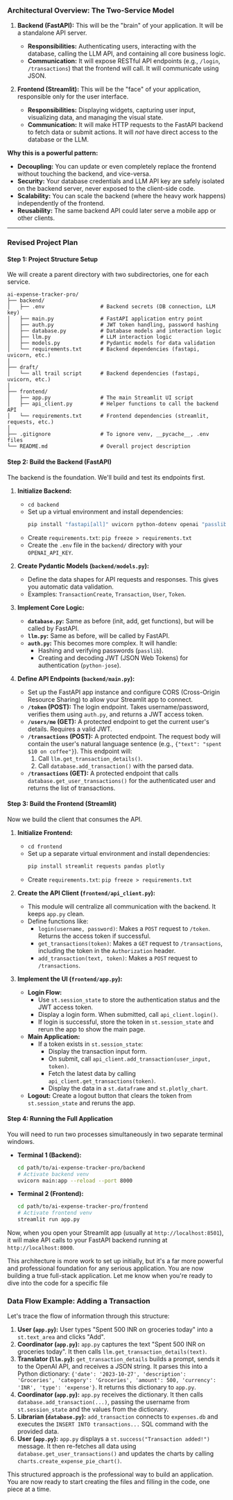 ### **Architectural Overview: The Two-Service Model**

1.  **Backend (FastAPI):** This will be the "brain" of your application. It will be a standalone API server.
    *   **Responsibilities:** Authenticating users, interacting with the database, calling the LLM API, and containing all core business logic.
    *   **Communication:** It will expose RESTful API endpoints (e.g., `/login`, `/transactions`) that the frontend will call. It will communicate using JSON.

2.  **Frontend (Streamlit):** This will be the "face" of your application, responsible only for the user interface.
    *   **Responsibilities:** Displaying widgets, capturing user input, visualizing data, and managing the visual state.
    *   **Communication:** It will make HTTP requests to the FastAPI backend to fetch data or submit actions. It will *not* have direct access to the database or the LLM.

**Why this is a powerful pattern:**
*   **Decoupling:** You can update or even completely replace the frontend without touching the backend, and vice-versa.
*   **Security:** Your database credentials and LLM API key are safely isolated on the backend server, never exposed to the client-side code.
*   **Scalability:** You can scale the backend (where the heavy work happens) independently of the frontend.
*   **Reusability:** The same backend API could later serve a mobile app or other clients.

---

### **Revised Project Plan**

#### **Step 1: Project Structure Setup**

We will create a parent directory with two subdirectories, one for each service.

```
ai-expense-tracker-pro/
├── backend/
│   ├── .env                  # Backend secrets (DB connection, LLM key)
│   ├── main.py               # FastAPI application entry point
│   ├── auth.py               # JWT token handling, password hashing
│   ├── database.py           # Database models and interaction logic
│   ├── llm.py                # LLM interaction logic
│   ├── models.py             # Pydantic models for data validation
│   └── requirements.txt      # Backend dependencies (fastapi, uvicorn, etc.)
│
├── draft/
│   └── all trail script      # Backend dependencies (fastapi, uvicorn, etc.)
│
├── frontend/
│   ├── app.py                # The main Streamlit UI script
│   ├── api_client.py         # Helper functions to call the backend API
│   └── requirements.txt      # Frontend dependencies (streamlit, requests, etc.)
│
├── .gitignore                # To ignore venv, __pycache__, .env files
└── README.md                 # Overall project description
```

#### **Step 2: Build the Backend (FastAPI)**

The backend is the foundation. We'll build and test its endpoints first.

1.  **Initialize Backend:**
    *   `cd backend`
    *   Set up a virtual environment and install dependencies:
        ```bash
        pip install "fastapi[all]" uvicorn python-dotenv openai "passlib[bcrypt]" python-jose
        ```
    *   Create `requirements.txt`: `pip freeze > requirements.txt`
    *   Create the `.env` file in the `backend/` directory with your `OPENAI_API_KEY`.

2.  **Create Pydantic Models (`backend/models.py`):**
    *   Define the data shapes for API requests and responses. This gives you automatic data validation.
    *   Examples: `TransactionCreate`, `Transaction`, `User`, `Token`.

3.  **Implement Core Logic:**
    *   **`database.py`:** Same as before (init, add, get functions), but will be called by FastAPI.
    *   **`llm.py`:** Same as before, will be called by FastAPI.
    *   **`auth.py`:** This becomes more complex. It will handle:
        *   Hashing and verifying passwords (`passlib`).
        *   Creating and decoding JWT (JSON Web Tokens) for authentication (`python-jose`).

4.  **Define API Endpoints (`backend/main.py`):**
    *   Set up the FastAPI app instance and configure CORS (Cross-Origin Resource Sharing) to allow your Streamlit app to connect.
    *   **`/token` (POST):** The login endpoint. Takes username/password, verifies them using `auth.py`, and returns a JWT access token.
    *   **`/users/me` (GET):** A protected endpoint to get the current user's details. Requires a valid JWT.
    *   **`/transactions` (POST):** A protected endpoint. The request body will contain the user's natural language sentence (e.g., `{"text": "spent $10 on coffee"}`). This endpoint will:
        1.  Call `llm.get_transaction_details()`.
        2.  Call `database.add_transaction()` with the parsed data.
    *   **`/transactions` (GET):** A protected endpoint that calls `database.get_user_transactions()` for the authenticated user and returns the list of transactions.

#### **Step 3: Build the Frontend (Streamlit)**

Now we build the client that consumes the API.

1.  **Initialize Frontend:**
    *   `cd frontend`
    *   Set up a separate virtual environment and install dependencies:
        ```bash
        pip install streamlit requests pandas plotly
        ```
    *   Create `requirements.txt`: `pip freeze > requirements.txt`

2.  **Create the API Client (`frontend/api_client.py`):**
    *   This module will centralize all communication with the backend. It keeps `app.py` clean.
    *   Define functions like:
        *   `login(username, password)`: Makes a `POST` request to `/token`. Returns the access token if successful.
        *   `get_transactions(token)`: Makes a `GET` request to `/transactions`, including the token in the `Authorization` header.
        *   `add_transaction(text, token)`: Makes a `POST` request to `/transactions`.

3.  **Implement the UI (`frontend/app.py`):**
    *   **Login Flow:**
        *   Use `st.session_state` to store the authentication status and the JWT access token.
        *   Display a login form. When submitted, call `api_client.login()`.
        *   If login is successful, store the token in `st.session_state` and rerun the app to show the main page.
    *   **Main Application:**
        *   If a token exists in `st.session_state`:
            *   Display the transaction input form.
            *   On submit, call `api_client.add_transaction(user_input, token)`.
            *   Fetch the latest data by calling `api_client.get_transactions(token)`.
            *   Display the data in a `st.dataframe` and `st.plotly_chart`.
    *   **Logout:** Create a logout button that clears the token from `st.session_state` and reruns the app.

#### **Step 4: Running the Full Application**

You will need to run two processes simultaneously in two separate terminal windows.

*   **Terminal 1 (Backend):**
    ```bash
    cd path/to/ai-expense-tracker-pro/backend
    # Activate backend venv
    uvicorn main:app --reload --port 8000
    ```

*   **Terminal 2 (Frontend):**
    ```bash
    cd path/to/ai-expense-tracker-pro/frontend
    # Activate frontend venv
    streamlit run app.py
    ```

Now, when you open your Streamlit app (usually at `http://localhost:8501`), it will make API calls to your FastAPI backend running at `http://localhost:8000`.

This architecture is more work to set up initially, but it's a far more powerful and professional foundation for any serious application. You are now building a true full-stack application. Let me know when you're ready to dive into the code for a specific file
### **Data Flow Example: Adding a Transaction**

Let's trace the flow of information through this structure:

1.  **User (`app.py`):** User types "Spent 500 INR on groceries today" into a `st.text_area` and clicks "Add".
2.  **Coordinator (`app.py`):** `app.py` captures the text "Spent 500 INR on groceries today". It then calls `llm.get_transaction_details(text)`.
3.  **Translator (`llm.py`):** `get_transaction_details` builds a prompt, sends it to the OpenAI API, and receives a JSON string. It parses this into a Python dictionary: `{'date': '2023-10-27', 'description': 'Groceries', 'category': 'Groceries', 'amount': 500, 'currency': 'INR', 'type': 'expense'}`. It returns this dictionary to `app.py`.
4.  **Coordinator (`app.py`):** `app.py` receives the dictionary. It then calls `database.add_transaction(...)`, passing the username from `st.session_state` and the values from the dictionary.
5.  **Librarian (`database.py`):** `add_transaction` connects to `expenses.db` and executes the `INSERT INTO transactions...` SQL command with the provided data.
6.  **User (`app.py`):** `app.py` displays a `st.success("Transaction added!")` message. It then re-fetches all data using `database.get_user_transactions()` and updates the charts by calling `charts.create_expense_pie_chart()`.

This structured approach is the professional way to build an application. You are now ready to start creating the files and filling in the code, one piece at a time.